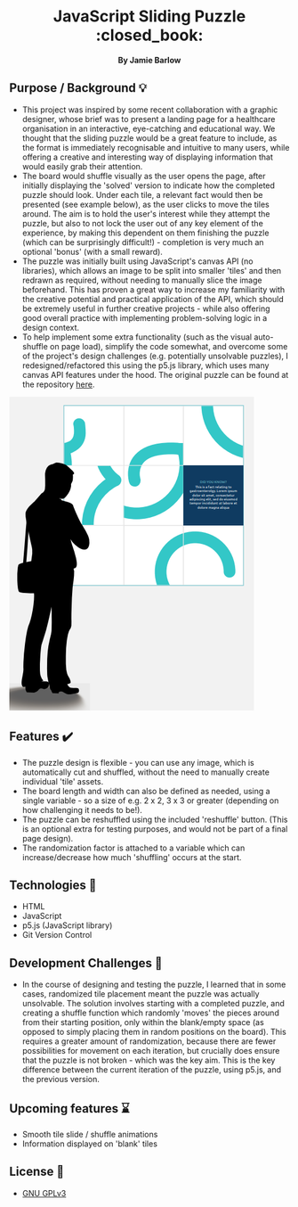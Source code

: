 <div align="center">
  <h1>JavaScript Sliding Puzzle :closed_book:</h1>
  <strong>By Jamie Barlow</strong>
</div>

## Purpose / Background :bulb:

- This project was inspired by some recent collaboration with a graphic designer, whose brief was to present a landing page for a healthcare organisation in an interactive, eye-catching and educational way. We thought that the sliding puzzle would be a great feature to include, as the format is immediately recognisable and intuitive to many users, while offering a creative and interesting way of displaying information that would easily grab their attention.
- The board would shuffle visually as the user opens the page, after initially displaying the 'solved' version to indicate how the completed puzzle should look. Under each tile, a relevant fact would then be presented (see example below), as the user clicks to move the tiles around. The aim is to hold the user's interest while they attempt the puzzle, but also to not lock the user out of any key element of the experience, by making this dependent on them finishing the puzzle (which can be surprisingly difficult!) - completion is very much an optional 'bonus' (with a small reward).
- The puzzle was initially built using JavaScript's canvas API (no libraries), which allows an image to be split into smaller 'tiles' and then redrawn as required, without needing to manually slice the image beforehand. This has proven a great way to increase my familiarity with the creative potential and practical application of the API, which should be extremely useful in further creative projects - while also offering good overall practice with implementing problem-solving logic in a design context.
- To help implement some extra functionality (such as the visual auto-shuffle on page load), simplify the code somewhat, and overcome some of the project's design challenges (e.g. potentially unsolvable puzzles), I redesigned/refactored this using the p5.js library, which uses many canvas API features under the hood. The original puzzle can be found at the repository [here](https://github.com/JamieBarlow/sliding-puzzle).

![Product brief](https://github.com/JamieBarlow/sliding-puzzle-p5/blob/main/tile-puzzle-pitch.png)

## Features :heavy_check_mark:

- The puzzle design is flexible - you can use any image, which is automatically cut and shuffled, without the need to manually create individual 'tile' assets.
- The board length and width can also be defined as needed, using a single variable - so a size of e.g. 2 x 2, 3 x 3 or greater (depending on how challenging it needs to be!).
- The puzzle can be reshuffled using the included 'reshuffle' button. (This is an optional extra for testing purposes, and would not be part of a final page design).
- The randomization factor is attached to a variable which can increase/decrease how much 'shuffling' occurs at the start.

## Technologies :floppy_disk:

- HTML
- JavaScript
- p5.js (JavaScript library)
- Git Version Control

## Development Challenges :wrench:

- In the course of designing and testing the puzzle, I learned that in some cases, randomized tile placement meant the puzzle was actually unsolvable. The solution involves starting with a completed puzzle, and creating a shuffle function which randomly 'moves' the pieces around from their starting position, only within the blank/empty space (as opposed to simply placing them in random positions on the board). This requires a greater amount of randomization, because there are fewer possibilities for movement on each iteration, but crucially does ensure that the puzzle is not broken - which was the key aim. This is the key difference between the current iteration of the puzzle, using p5.js, and the previous version.

## Upcoming features :hourglass:

- Smooth tile slide / shuffle animations
- Information displayed on 'blank' tiles

## License :scroll:

- [GNU GPLv3](https://www.gnu.org/licenses/gpl-3.0.en.html)
